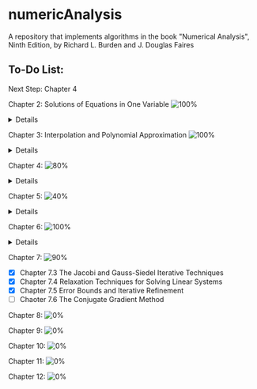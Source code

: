# numericAnalysis
A repository that implements algorithms in the book "Numerical Analysis", Ninth Edition, by Richard L. Burden and J. Douglas Faires

## To-Do List:
Next Step: Chapter 4

Chapter 2: Solutions of Equations in One Variable ![100%](https://progress-bar.dev/100)
<details>
  <summary>Details</summary>
  
  - [x] Chapter 2.1 The Bisection Method
  - [x] Chapter 2.2 Fixed-Point Iteration
  - [x] Chapter 2.3 Newtons's Method and Its Extensions
  - [x] Chapter 2.4 Error Analysis for Iterative  Methods
    - [x] Modified Newton Method
  - [x] Chapter 2.5 Accelerating Convergence
    - [x] Aitken's $\Delta^2$ Method
  - [x] Chapter 2.6 Zeros of Polynomials and Muller's Method
    - [x] Horner's method incorperate with Newton's method to find the zeros of polynomial
</details>

Chapter 3: Interpolation and Polynomial Approximation ![100%](https://progress-bar.dev/100)
<details>
  <summary>Details</summary>
  
- [x] Chapter 3.1 Interpolation and the Lagrange Polynomial
- [x] Chapter 3.2 Data Approximation and Neville's Method
- [x] Chapter 3.3 Divided Differences
- [x] Chapter 3.4 Hermite Interpolation
- [x] Chapter 3.5 Cubic Splint Interpolation
</details>
      
Chapter 4: ![80%](https://progress-bar.dev/80)
<details>
  <summary>Details</summary>
  
  - [x] Chapter 4.1 Numerical Differentiation
  - [ ] Chapter 4.2 Richardson's Extrapolation
  - [x] Chapter 4.3 Elements of Numerical Integration
    - [x] Newton-Cotes Formula 
  - [x] Chapter 4.4 Composite Numerical Integration
    - [x] Visualization
  - [x] Chapter 4.5 Romberg Integration
  - [x] Chapter 4.6 Adaptive Quadrature Methods
    - [x] Adaptive Trapezoidal rule
  - [x] Chapter 4.7 Gaussian Quadrature
    - [x] Gaussian-Legendre Quadrature
  - [ ] Chapter 4.8 Multiple Integrals
  - [ ] Chapter 4.9 Improper Integrals
</details>

Chapter 5: ![40%](https://progress-bar.dev/40)
<details>
  <summary>Details</summary>
  - [x] Chapter 5.2 Euler's Method
  - [x] Chapter 5.3 Higher-Order Taylor Methods
    - [x] Taylor's method 
  - [x] Chapter 5.4 Runge-Kutta Methods
    - [x] More in detail about _Runge-Kutta Methods_
  - [ ] Chapter 5.5 Error Control and the Runge-Kutta-Fehlberg Method
  - [ ] Chapter 5.6 Multistep Method
  - [ ] Chapter 5.7 Variable Step-Size Multistep Method
  - [ ] Chapter 5.8 Extrapolation
  - [ ] Chapter 5.9 Higher-Order Equations and Systems of Differential Equations
  - [ ] Chapter 5.11 Stiff Differential Equations
</details>

Chapter 6: ![100%](https://progress-bar.dev/100)
<details>
  <summary>Details</summary>

  - [x] Chapter 6.1 Linear Systems of Equations
  - [x] Chapter 6.3 Linear Algebra and Matrix Inversion
    - [x] Algorithm to find the inverse of the matrix
  - [x] Chapter 6.4 The Determinant of a Matrix 
    - [x] Compute determinant using Gaussian Elimination
  - [x] Chapter 6.5 Matrix Factorization
    - [x] _PLU_ Decomposition
  - [x] Chapter 6.6 Special Types of Matrices
  - [x] _PLDL'_ Decomposition (Refer to the book _Matrix Computation_) 
  - [x] Remaining algorithm that solves tridiagonal linear system
</details>

Chapter 7: ![90%](https://progress-bar.dev/90)
  - [x] Chapter 7.3 The Jacobi and Gauss-Siedel Iterative Techniques
  - [x] Chapter 7.4 Relaxation Techniques for Solving Linear Systems 
  - [x] Chapter 7.5 Error Bounds and Iterative Refinement
  - [ ] Chaoter 7.6 The Conjugate Gradient Method

Chapter 8: ![0%](https://progress-bar.dev/0)

Chapter 9: ![0%](https://progress-bar.dev/0)

Chapter 10: ![0%](https://progress-bar.dev/0)

Chapter 11: ![0%](https://progress-bar.dev/0)

Chapter 12: ![0%](https://progress-bar.dev/0)
